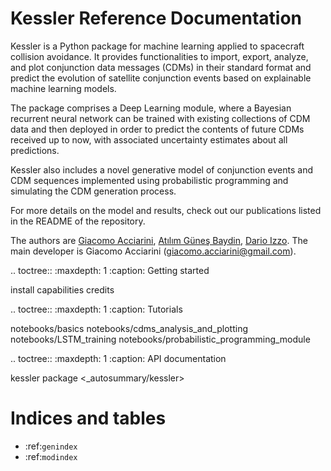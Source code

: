 Kessler Reference Documentation
================================

Kessler is a Python package for machine learning applied to spacecraft collision avoidance. It provides functionalities to import, export, analyze, and plot conjunction data messages (CDMs) in their standard format and predict the evolution of satellite conjunction events based on explainable machine learning models. 

The package comprises a Deep Learning module, where a Bayesian recurrent neural network can be trained with existing collections of CDM data and then deployed in order to predict the contents of future CDMs received up to now, with associated uncertainty estimates about all predictions.

Kessler also includes a novel generative model of conjunction events and CDM sequences implemented using probabilistic programming and simulating the CDM generation process.

For more details on the model and results, check out our publications listed in the README of the repository. 

The authors are [Giacomo Acciarini](https://www.esa.int/gsp/ACT/team/giacomo_acciarini/), [Atılım Güneş Baydin](https://gbaydin.github.io/), [Dario Izzo](https://www.esa.int/gsp/ACT/team/dario_izzo/). The main developer is Giacomo Acciarini (giacomo.acciarini@gmail.com).

.. toctree::
   :maxdepth: 1
   :caption: Getting started

   install
   capabilities
   credits


.. toctree::
   :maxdepth: 1
   :caption: Tutorials

   notebooks/basics
   notebooks/cdms_analysis_and_plotting
   notebooks/LSTM_training
   notebooks/probabilistic_programming_module


.. toctree::
   :maxdepth: 1
   :caption: API documentation

   kessler package <_autosummary/kessler>

Indices and tables
==================

* :ref:`genindex`
* :ref:`modindex`

